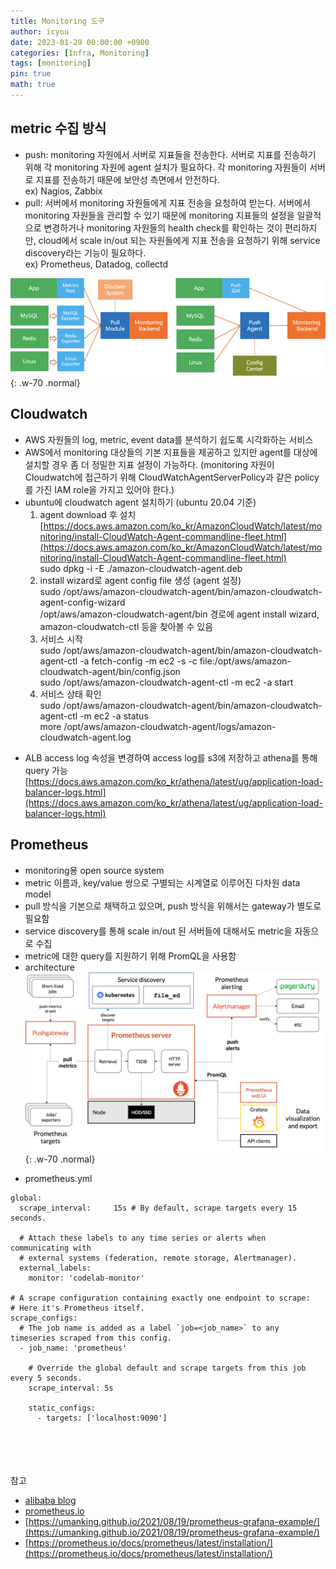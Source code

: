```yaml
---
title: Monitoring 도구
author: icyou
date: 2023-01-29 00:00:00 +0900
categories: [Infra, Monitoring]
tags: [monitoring]
pin: true
math: true
---
```


## metric 수집 방식
- push: monitoring 자원에서 서버로 지표들을 전송한다. 서버로 지표를 전송하기 위해 각 monitoring 자원에 agent 설치가 필요하다. 각 monitoring 자원들이 서버로 지표를 전송하기 때문에 보안성 측면에서 안전하다.
<br/> ex) Nagios, Zabbix
- pull: 서버에서 monitoring 자원들에게 지표 전송을 요청하여 받는다. 서버에서 monitoring 자원들을 관리할 수 있기 때문에 monitoring 지표들의 설정을 일괄적으로 변경하거나 monitoring 자원들의 health check를 확인하는 것이  편리하지만, cloud에서 scale in/out 되는 자원들에게 지표 전송을 요청하기 위해 service discovery라는 기능이 필요하다.
<br/> ex) Prometheus, Datadog, collectd

![Desktop View](/assets/img/posts/20230129/pushpull.png){: .w-70 .normal}

## Cloudwatch
- AWS 자원들의 log, metric, event data를 분석하기 쉽도록 시각화하는 서비스
- AWS에서 monitoring 대상들의 기본 지표들을 제공하고 있지만 agent를 대상에 설치할 경우 좀 더 정밀한 지표 설정이 가능하다. (monitoring 자원이 Cloudwatch에 접근하기 위해 CloudWatchAgentServerPolicy과 같은 policy를 가진 IAM role을 가지고 있어야 한다.)
- ubuntu에 cloudwatch agent 설치하기 (ubuntu 20.04 기준)
  1. agent download 후 설치  
  [https://docs.aws.amazon.com/ko_kr/AmazonCloudWatch/latest/monitoring/install-CloudWatch-Agent-commandline-fleet.html](https://docs.aws.amazon.com/ko_kr/AmazonCloudWatch/latest/monitoring/install-CloudWatch-Agent-commandline-fleet.html)  
  sudo dpkg -i -E ./amazon-cloudwatch-agent.deb
  2. install wizard로 agent config file 생성 (agent 설정)  
  sudo /opt/aws/amazon-cloudwatch-agent/bin/amazon-cloudwatch-agent-config-wizard  
  /opt/aws/amazon-cloudwatch-agent/bin 경로에 agent install wizard, amazon-cloudwatch-ctl 등을 찾아볼 수 있음
  3. 서비스 시작  
  sudo /opt/aws/amazon-cloudwatch-agent/bin/amazon-cloudwatch-agent-ctl -a fetch-config -m ec2 -s -c file:/opt/aws/amazon-cloudwatch-agent/bin/config.json  
  sudo /opt/aws/amazon-cloudwatch-agent-ctl -m ec2 -a start
  4. 서비스 상태 확인  
  sudo /opt/aws/amazon-cloudwatch-agent/bin/amazon-cloudwatch-agent-ctl -m ec2 -a status  
  more /opt/aws/amazon-cloudwatch-agent/logs/amazon-cloudwatch-agent.log  
* ALB access log 속성을 변경하여 access log를 s3에 저장하고 athena를 통해 query 가능  
[https://docs.aws.amazon.com/ko_kr/athena/latest/ug/application-load-balancer-logs.html](https://docs.aws.amazon.com/ko_kr/athena/latest/ug/application-load-balancer-logs.html)

## Prometheus
- monitoring용 open source system
- metric 이름과, key/value 쌍으로 구별되는 시계열로 이루어진 다차원 data model
- pull 방식을 기본으로 채택하고 있으며, push 방식을 위해서는 gateway가 별도로 필요함
- service discovery를 통해 scale in/out 된 서버들에 대해서도 metric을 자동으로 수집
- metric에 대한 query를 지원하기 위해 PromQL을 사용함
- architecture
![Desktop View](/assets/img/posts/20230129/prometheus-architecture.png){: .w-70 .normal}

* prometheus.yml  

```
global:
  scrape_interval:     15s # By default, scrape targets every 15 seconds.

  # Attach these labels to any time series or alerts when communicating with
  # external systems (federation, remote storage, Alertmanager).
  external_labels:
    monitor: 'codelab-monitor'

# A scrape configuration containing exactly one endpoint to scrape:
# Here it's Prometheus itself.
scrape_configs:
  # The job name is added as a label `job=<job_name>` to any timeseries scraped from this config.
  - job_name: 'prometheus'

    # Override the global default and scrape targets from this job every 5 seconds.
    scrape_interval: 5s

    static_configs:
      - targets: ['localhost:9090']
```

<br/><br/><br/><br/>
참고 
- [alibaba blog](https://www.alibabacloud.com/blog/pull-or-push-how-to-select-monitoring-systems_599007)
- [prometheus.io](https://prometheus.io/docs/introduction/overview/)
- [https://umanking.github.io/2021/08/19/prometheus-grafana-example/](https://umanking.github.io/2021/08/19/prometheus-grafana-example/)
- [https://prometheus.io/docs/prometheus/latest/installation/](https://prometheus.io/docs/prometheus/latest/installation/)